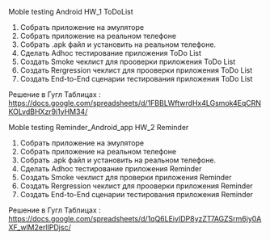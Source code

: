 Moble testing Android HW_1 ToDoList

1) Собрать приложение на эмуляторе
2) Собрать приложение на реальном телефоне
3) Собрать .apk файл и установить на реальном телефоне.
4) Сделать Adhoc тестирование приложения ToDo List
5) Создать Smoke чеклист для прооверки приложения ToDo List
6) Создать Rergression чеклист для прооверки приложения ToDo List
7) Создать End-to-End сценарии тестирования приложения ToDo List

Решение в Гугл Таблицах : https://docs.google.com/spreadsheets/d/1FBBLWftwrdHx4LGsmok4EqCRNKOLvdBHXzr9i1yHM34/

Moble testing Reminder_Android_app HW_2 Reminder

1) Собрать приложение на эмуляторе
2) Собрать приложение на реальном телефоне
3) Собрать .apk файл и установить на реальном телефоне.
4) Сделать Adhoc тестирование приложения Reminder
5) Создать Smoke чеклист для проверки приложения Reminder
6) Создать Rergression чеклист для прооверки приложения Reminder
7) Создать End-to-End сценарии тестирования приложения Reminder

Решение в Гугл Таблицах : https://docs.google.com/spreadsheets/d/1qQ6LEivIDP8yzZT7AGZSrm6jy0AXF_wlM2erlIPDjsc/
